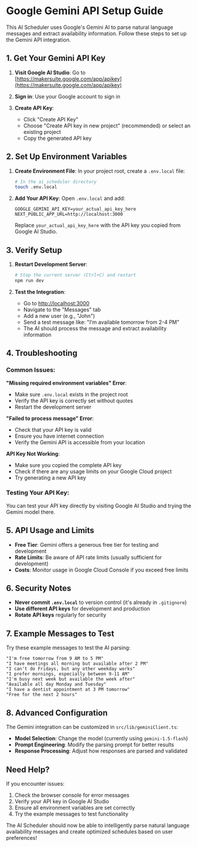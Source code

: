 # Google Gemini API Setup Guide

This AI Scheduler uses Google's Gemini AI to parse natural language messages and extract availability information. Follow these steps to set up the Gemini API integration.

## 1. Get Your Gemini API Key

1. **Visit Google AI Studio**: Go to [https://makersuite.google.com/app/apikey](https://makersuite.google.com/app/apikey)

2. **Sign in**: Use your Google account to sign in

3. **Create API Key**: 
   - Click "Create API Key"
   - Choose "Create API key in new project" (recommended) or select an existing project
   - Copy the generated API key

## 2. Set Up Environment Variables

1. **Create Environment File**: In your project root, create a `.env.local` file:
   ```bash
   # In the ai_scheduler directory
   touch .env.local
   ```

2. **Add Your API Key**: Open `.env.local` and add:
   ```env
   GOOGLE_GEMINI_API_KEY=your_actual_api_key_here
   NEXT_PUBLIC_APP_URL=http://localhost:3000
   ```

   Replace `your_actual_api_key_here` with the API key you copied from Google AI Studio.

## 3. Verify Setup

1. **Restart Development Server**: 
   ```bash
   # Stop the current server (Ctrl+C) and restart
   npm run dev
   ```

2. **Test the Integration**:
   - Go to [http://localhost:3000](http://localhost:3000)
   - Navigate to the "Messages" tab
   - Add a new user (e.g., "John")
   - Send a test message like: "I'm available tomorrow from 2-4 PM"
   - The AI should process the message and extract availability information

## 4. Troubleshooting

### Common Issues:

**"Missing required environment variables" Error**:
- Make sure `.env.local` exists in the project root
- Verify the API key is correctly set without quotes
- Restart the development server

**"Failed to process message" Error**:
- Check that your API key is valid
- Ensure you have internet connection
- Verify the Gemini API is accessible from your location

**API Key Not Working**:
- Make sure you copied the complete API key
- Check if there are any usage limits on your Google Cloud project
- Try generating a new API key

### Testing Your API Key:

You can test your API key directly by visiting Google AI Studio and trying the Gemini model there.

## 5. API Usage and Limits

- **Free Tier**: Gemini offers a generous free tier for testing and development
- **Rate Limits**: Be aware of API rate limits (usually sufficient for development)
- **Costs**: Monitor usage in Google Cloud Console if you exceed free limits

## 6. Security Notes

- **Never commit `.env.local`** to version control (it's already in `.gitignore`)
- **Use different API keys** for development and production
- **Rotate API keys** regularly for security

## 7. Example Messages to Test

Try these example messages to test the AI parsing:

```
"I'm free tomorrow from 9 AM to 5 PM"
"I have meetings all morning but available after 2 PM"
"I can't do Fridays, but any other weekday works"
"I prefer mornings, especially between 9-11 AM"
"I'm busy next week but available the week after"
"Available all day Monday and Tuesday"
"I have a dentist appointment at 3 PM tomorrow"
"Free for the next 2 hours"
```

## 8. Advanced Configuration

The Gemini integration can be customized in `src/lib/geminiClient.ts`:

- **Model Selection**: Change the model (currently using `gemini-1.5-flash`)
- **Prompt Engineering**: Modify the parsing prompt for better results
- **Response Processing**: Adjust how responses are parsed and validated

## Need Help?

If you encounter issues:

1. Check the browser console for error messages
2. Verify your API key in Google AI Studio
3. Ensure all environment variables are set correctly
4. Try the example messages to test functionality

The AI Scheduler should now be able to intelligently parse natural language availability messages and create optimized schedules based on user preferences!

